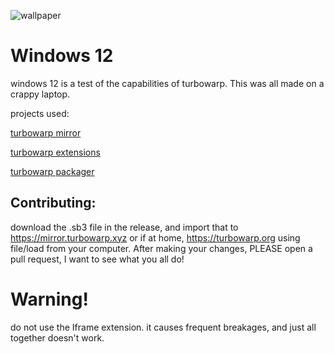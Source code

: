 ![wallpaper](https://github.com/PSYclownYT/Windows12beta/assets/116015847/07357947-07c4-4c28-a435-9daac520912c)

# Windows 12
windows 12 is a test of the capabilities of turbowarp. This was all made on a crappy laptop.

projects used: 

[turbowarp mirror](https://github.com/turbowarp/mirror)

[turbowarp extensions](https://turbowarp.org/extensions)

[turbowarp packager](https://packager.turbowarp.org)

## Contributing:
download the .sb3 file in the release, and import that to https://mirror.turbowarp.xyz or if at home, https://turbowarp.org using file/load from your computer. 
After making your changes, PLEASE open a pull request, I want to see what you all do!

# Warning!
do not use the Iframe extension. it causes frequent breakages, and just all together doesn't work.
